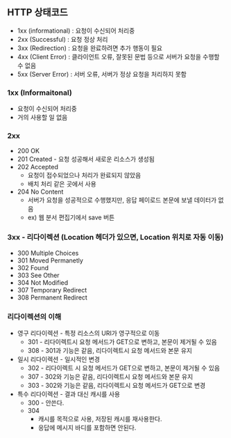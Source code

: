 ## HTTP 상태코드
- 1xx (informational) : 요청이 수신되어 처리중
- 2xx (Successful) : 요청 정상 처리
- 3xx (Redirection) : 요청을 완료하려면 추가 행동이 필요
- 4xx (Client Error) : 클라이언트 오류, 잘못된 문법 등으로 서버가 요청을 수행할 수 없음
- 5xx (Server Error) : 서버 오류, 서버가 정상 요청을 처리하지 못함

### 1xx (Informaitonal)

- 요청이 수신되어 처리중
- 거의 사용할 일 없음

### 2xx

- 200 OK
- 201 Created - 요청 성공해서 새로운 리소스가 생성됨
- 202 Accepted
    - 요청이 접수되었으나 처리가 완료되지 않았음
    - 배치 처리 같은 곳에서 사용
- 204 No Content
    - 서버가 요청을 성공적으로 수행했지만, 응답 페이로드 본문에 보낼 데이터가 없음
    - ex) 웹 분서 편집기에서 save 버튼

### 3xx - 리다이렉션 (Location 헤더가 있으면, Location 위치로 자동 이동)

- 300 Multiple Choices
- 301 Moved Permanetly
- 302 Found
- 303 See Other
- 304 Not Modified
- 307 Temporary Redirect
- 308 Permanent Redirect

### 리다이렉션의 이해

- 영구 리다이렉션 - 특정 리소스의 URI가 영구적으로 이동
    - 301 - 리다이렉트시 요청 메서드가 GET으로 변하고, 본문이 제거될 수 있음
    - 308 - 301과 기능은 같음, 리다이렉트시 요청 메서드와 본문 유지
- 일시 리다이렉션 - 일시적인 변경
    - 302 - 리다이렉트 시 요청 메서드가 GET으로 변하고, 본문이 제거될 수 있음
    - 307 - 302와 기능은 같음, 리다이렉트시 요청 메서드와 본문 유지
    - 303 - 302와 기능은 같음, 리다이렉트시 요청 메서드가 GET으로 변경
- 특수 리다이렉션 - 결과 대신 캐시를 사용
    - 300 - 안쓴다.
    - 304
        - 캐시를 목적으로 사용, 저장된 캐시를 재사용한다.
        - 응답에 메시지 바디를 포함하면 안된다.
